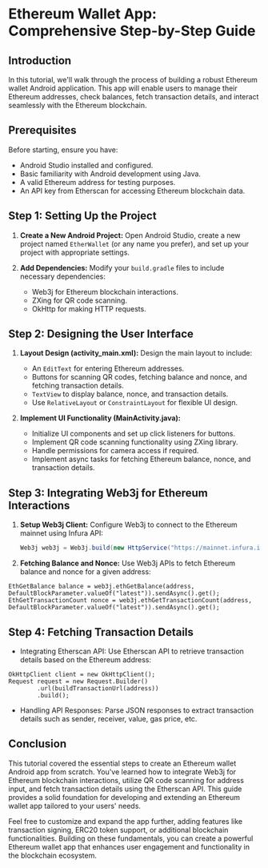 # Ethereum Wallet App: Comprehensive Step-by-Step Guide

## Introduction

In this tutorial, we'll walk through the process of building a robust Ethereum wallet Android application. This app will enable users to manage their Ethereum addresses, check balances, fetch transaction details, and interact seamlessly with the Ethereum blockchain.

## Prerequisites

Before starting, ensure you have:

- Android Studio installed and configured.
- Basic familiarity with Android development using Java.
- A valid Ethereum address for testing purposes.
- An API key from Etherscan for accessing Ethereum blockchain data.

## Step 1: Setting Up the Project

1. **Create a New Android Project:**
   Open Android Studio, create a new project named `EtherWallet` (or any name you prefer), and set up your project with appropriate settings.

2. **Add Dependencies:**
   Modify your `build.gradle` files to include necessary dependencies:
   - Web3j for Ethereum blockchain interactions.
   - ZXing for QR code scanning.
   - OkHttp for making HTTP requests.

## Step 2: Designing the User Interface

1. **Layout Design (activity_main.xml):**
   Design the main layout to include:
   - An `EditText` for entering Ethereum addresses.
   - Buttons for scanning QR codes, fetching balance and nonce, and fetching transaction details.
   - `TextView` to display balance, nonce, and transaction details.
   - Use `RelativeLayout` or `ConstraintLayout` for flexible UI design.

2. **Implement UI Functionality (MainActivity.java):**
   - Initialize UI components and set up click listeners for buttons.
   - Implement QR code scanning functionality using ZXing library.
   - Handle permissions for camera access if required.
   - Implement async tasks for fetching Ethereum balance, nonce, and transaction details.

## Step 3: Integrating Web3j for Ethereum Interactions

1. **Setup Web3j Client:**
   Configure Web3j to connect to the Ethereum mainnet using Infura API:
   ```java
   Web3j web3j = Web3j.build(new HttpService("https://mainnet.infura.io/v3/your_infura_project_id"));
2. **Fetching Balance and Nonce:**
Use Web3j APIs to fetch Ethereum balance and nonce for a given address:
```
EthGetBalance balance = web3j.ethGetBalance(address, DefaultBlockParameter.valueOf("latest")).sendAsync().get();
EthGetTransactionCount nonce = web3j.ethGetTransactionCount(address, DefaultBlockParameter.valueOf("latest")).sendAsync().get();
```

## Step 4: Fetching Transaction Details
- Integrating Etherscan API:
Use Etherscan API to retrieve transaction details based on the Ethereum address:
```
OkHttpClient client = new OkHttpClient();
Request request = new Request.Builder()
        .url(buildTransactionUrl(address))
        .build();
```
- Handling API Responses:
Parse JSON responses to extract transaction details such as sender, receiver, value, gas price, etc.

## Conclusion
This tutorial covered the essential steps to create an Ethereum wallet Android app from scratch. You've learned how to integrate Web3j for Ethereum blockchain interactions, utilize QR code scanning for address input, and fetch transaction details using the Etherscan API. This guide provides a solid foundation for developing and extending an Ethereum wallet app tailored to your users' needs.

Feel free to customize and expand the app further, adding features like transaction signing, ERC20 token support, or additional blockchain functionalities. Building on these fundamentals, you can create a powerful Ethereum wallet app that enhances user engagement and functionality in the blockchain ecosystem. 
